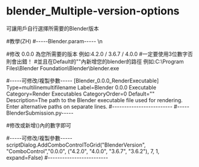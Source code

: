 # blender_Multiple-version-options
可讓用戶自行選擇所需要的Blender版本

#教學(ZH)
#-----Blender.param----- \n

#修改 0.0.0 為您所需要的版本 例如:4.2.0 / 3.6.7 / 4.0.0
#一定要使用3位數字否則會出錯！
#並且在Default的""內新增您的blender的路徑 例如:C:\Program Files\Blender Foundation\Blender\blender.exe

#-----可修改/複製參數-----
[Blender_0.0.0_RenderExecutable]
Type=multilinemultifilename
Label=Blender 0.0.0 Executable
Category=Render Executables
CategoryOrder=0
Default=""
Description=The path to the Blender executable file used for rendering. Enter alternative paths on separate lines.
#-------------------------
#-----BlenderSubmission.py-----

#修改或新增()內的數字即可

#-----可修改/複製參數-----
scriptDialog.AddComboControlToGrid("BlenderVersion", "ComboControl","0.0.0", ("4.2.0", "4.0.0", "3.6.7", "3.6.2"), 7, 1, expand=False)
#-------------------------
